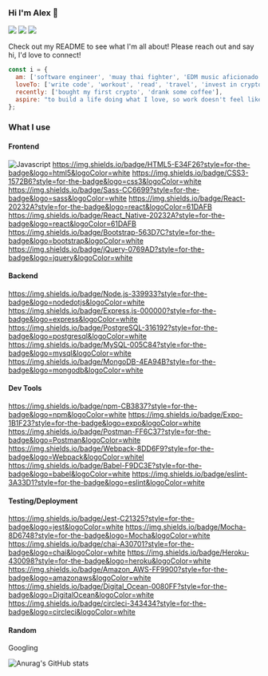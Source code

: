 ### Hi I'm Alex 👋

<a href="mailto:acakic92@gmail.com?"><img src="https://img.shields.io/badge/acakic92@gmail.com-%23DD0031.svg?&style=for-the-badge&logo=gmail&logoColor=white"/></a>
<a href="https://www.linkedin.com/in/aleksandarcakic/"><img src="https://img.shields.io/badge/AleksandarCakic-0077B5?style=for-the-badge&logo=linkedin&logoColor=white"/></a>
<a href="https://gist.github.com/aleksandar-cakic"><img src="https://img.shields.io/badge/Engineering Journals-100000?style=for-the-badge&logo=github&logoColor=white"/></a>

Check out my README to see what I'm all about! Please reach out and say hi, I'd love to connect!

```javascript
const i = {
  am: ['software engineer', 'muay thai fighter', 'EDM music aficionado', 'coffee enthusiast', 'Drake fan'],
  loveTo: ['write code', 'workout', 'read', 'travel', 'invest in crypto', 'cook healthy food'],
  recently: ['bought my first crypto', 'drank some coffee'],
  aspire: "to build a life doing what I love, so work doesn't feel like work"
};
```

### What I use

#### Frontend
![Javascript](https://img.shields.io/badge/JavaScript-323330?style=for-the-badge&logo=javascript&logoColor=F7DF1E) 
https://img.shields.io/badge/HTML5-E34F26?style=for-the-badge&logo=html5&logoColor=white 
https://img.shields.io/badge/CSS3-1572B6?style=for-the-badge&logo=css3&logoColor=white
https://img.shields.io/badge/Sass-CC6699?style=for-the-badge&logo=sass&logoColor=white 
https://img.shields.io/badge/React-20232A?style=for-the-badge&logo=react&logoColor=61DAFB
https://img.shields.io/badge/React_Native-20232A?style=for-the-badge&logo=react&logoColor=61DAFB
https://img.shields.io/badge/Bootstrap-563D7C?style=for-the-badge&logo=bootstrap&logoColor=white
https://img.shields.io/badge/jQuery-0769AD?style=for-the-badge&logo=jquery&logoColor=white
#### Backend
https://img.shields.io/badge/Node.js-339933?style=for-the-badge&logo=nodedotjs&logoColor=white
https://img.shields.io/badge/Express.js-000000?style=for-the-badge&logo=express&logoColor=white
https://img.shields.io/badge/PostgreSQL-316192?style=for-the-badge&logo=postgresql&logoColor=white 
https://img.shields.io/badge/MySQL-005C84?style=for-the-badge&logo=mysql&logoColor=white
https://img.shields.io/badge/MongoDB-4EA94B?style=for-the-badge&logo=mongodb&logoColor=white
#### Dev Tools
https://img.shields.io/badge/npm-CB3837?style=for-the-badge&logo=npm&logoColor=white
https://img.shields.io/badge/Expo-1B1F23?style=for-the-badge&logo=expo&logoColor=white
https://img.shields.io/badge/Postman-FF6C37?style=for-the-badge&logo=Postman&logoColor=white
https://img.shields.io/badge/Webpack-8DD6F9?style=for-the-badge&logo=Webpack&logoColor=whitel
https://img.shields.io/badge/Babel-F9DC3E?style=for-the-badge&logo=babel&logoColor=white
https://img.shields.io/badge/eslint-3A33D1?style=for-the-badge&logo=eslint&logoColor=white
#### Testing/Deployment
https://img.shields.io/badge/Jest-C21325?style=for-the-badge&logo=jest&logoColor=white
https://img.shields.io/badge/Mocha-8D6748?style=for-the-badge&logo=Mocha&logoColor=white
https://img.shields.io/badge/chai-A30701?style=for-the-badge&logo=chai&logoColor=white
https://img.shields.io/badge/Heroku-430098?style=for-the-badge&logo=heroku&logoColor=white
https://img.shields.io/badge/Amazon_AWS-FF9900?style=for-the-badge&logo=amazonaws&logoColor=white
https://img.shields.io/badge/Digital_Ocean-0080FF?style=for-the-badge&logo=DigitalOcean&logoColor=white
https://img.shields.io/badge/circleci-343434?style=for-the-badge&logo=circleci&logoColor=white
#### Random
Googling


![Anurag's GitHub stats](https://github-readme-stats.vercel.app/api?username=aleksandar-cakic&show_icons=true&theme=dark)

